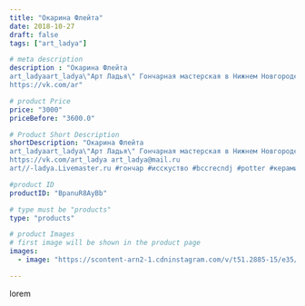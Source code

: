```yaml
---
title: "Окарина Флейта"
date: 2018-10-27
draft: false
tags: ["art_ladya"]

# meta description
description : "Окарина Флейта 
art_ladyaart_ladya\"Арт Ладья\" Гончарная мастерская в Нижнем Новгороде. Изготовление керамики и мастер//-классы по обучению. 
https://vk.com/ar"

# product Price
price: "3000"
priceBefore: "3600.0"

# Product Short Description
shortDescription: "Окарина Флейта 
art_ladyaart_ladya\"Арт Ладья\" Гончарная мастерская в Нижнем Новгороде. Изготовление керамики и мастер//-классы по обучению. 
https://vk.com/art_ladya art_ladya@mail.ru 
art//-ladya.Livemaster.ru #гончар #исскуство #bccrecndj #potter #керамикадляинтерьера #керамикаручнаяработа #гончарнаямастерская #керамиканазаказ #handmade #okarina #керамика #эксклюзивнаякерамика #music #ceramicar #claygoods #музыка #earthenware #ceramic #design #окарина #ocarina #flute #ceramicart #керамическаяфлейта #флейта #clay #авторскаякерамика"

#product ID
productID: "BpanuR8AyBb"

# type must be "products"
type: "products"

# product Images
# first image will be shown in the product page
images:
  - image: "https://scontent-arn2-1.cdninstagram.com/v/t51.2885-15/e35/44400369_2173078916347567_2576586658452281276_n.jpg?se=7&tp=1&_nc_ht=scontent-arn2-1.cdninstagram.com&_nc_cat=107&_nc_ohc=ClIWOIFfodkAX-IASrB&ccb=7-4&oh=5f2fa3939662cbb238f4ae2ec892c9ca&oe=608581A6&_nc_sid=86f79a&ig_cache_key=MTg5OTAwNDg5NzA2MDM5NzE0Nw%3D%3D.2-ccb7-4"

---
```

lorem
